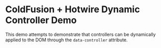 
# ColdFusion + Hotwire Dynamic Controller Demo

This demo attempts to demonstrate that controllers can be dynamically applied to the DOM through the `data-controller` attribute.